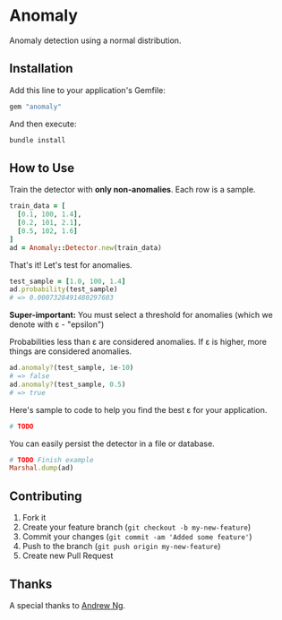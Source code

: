 # Anomaly

Anomaly detection using a normal distribution.

## Installation

Add this line to your application's Gemfile:

```ruby
gem "anomaly"
```

And then execute:

```sh
bundle install
```

## How to Use

Train the detector with **only non-anomalies**. Each row is a sample.

```ruby
train_data = [
  [0.1, 100, 1.4],
  [0.2, 101, 2.1],
  [0.5, 102, 1.6]
]
ad = Anomaly::Detector.new(train_data)
```

That's it! Let's test for anomalies.

```ruby
test_sample = [1.0, 100, 1.4]
ad.probability(test_sample)
# => 0.0007328491480297603
```

**Super-important:** You must select a threshold for anomalies (which we denote with ε - "epsilon")

Probabilities less than ε are considered anomalies. If ε is higher, more things are considered anomalies.

``` ruby
ad.anomaly?(test_sample, 1e-10)
# => false
ad.anomaly?(test_sample, 0.5)
# => true
```

Here's sample to code to help you find the best ε for your application.

```ruby
# TODO
```

You can easily persist the detector in a file or database.

```ruby
# TODO Finish example
Marshal.dump(ad)
```

## Contributing

1. Fork it
2. Create your feature branch (`git checkout -b my-new-feature`)
3. Commit your changes (`git commit -am 'Added some feature'`)
4. Push to the branch (`git push origin my-new-feature`)
5. Create new Pull Request

## Thanks

A special thanks to [Andrew Ng](http://www.ml-class.org).
